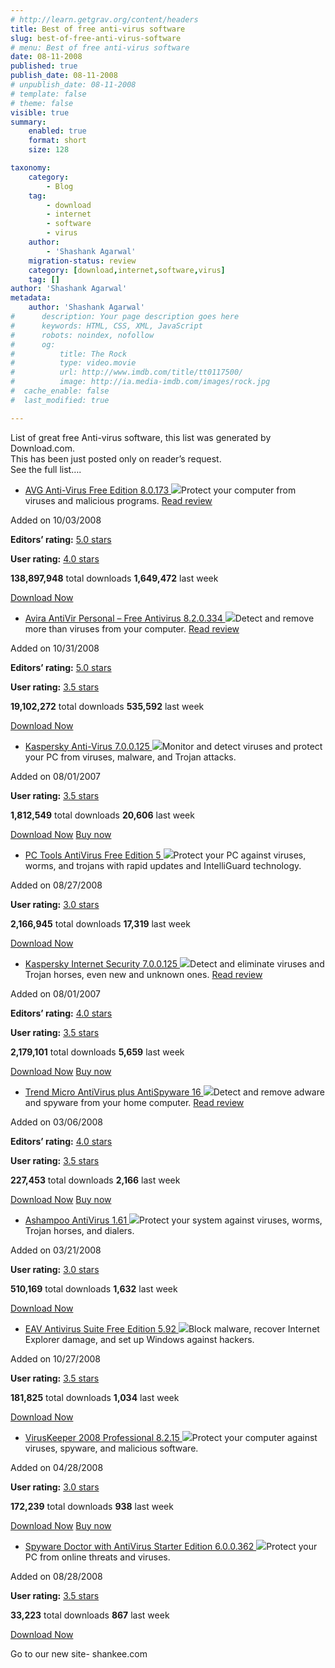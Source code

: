 ```yaml
---
# http://learn.getgrav.org/content/headers
title: Best of free anti-virus software
slug: best-of-free-anti-virus-software
# menu: Best of free anti-virus software
date: 08-11-2008
published: true
publish_date: 08-11-2008
# unpublish_date: 08-11-2008
# template: false
# theme: false
visible: true
summary:
    enabled: true
    format: short
    size: 128

taxonomy:
    category:
        - Blog
    tag:
        - download
        - internet
        - software
        - virus
    author:
        - 'Shashank Agarwal'
    migration-status: review
    category: [download,internet,software,virus]
    tag: []
author: 'Shashank Agarwal'
metadata:
    author: 'Shashank Agarwal'
#      description: Your page description goes here
#      keywords: HTML, CSS, XML, JavaScript
#      robots: noindex, nofollow
#      og:
#          title: The Rock
#          type: video.movie
#          url: http://www.imdb.com/title/tt0117500/
#          image: http://ia.media-imdb.com/images/rock.jpg
#  cache_enable: false
#  last_modified: true

---
```


List of great free Anti-virus software, this list was generated by Download.com.  
This has been just posted only on reader’s request.  
See the full list….

- [ AVG Anti-Virus Free Edition 8.0.173 ](http://www.download.com/AVG-Anti-Virus-Free-Edition/3000-2239_4-10891365.html) ![](http://i.i.com.com/cnwk.1d/i/b.gif)Protect your computer from viruses and malicious programs. [Read review](http://www.download.com/AVG-Anti-Virus-Free-Edition/3000-2239_4-10891365.html#editorsreview)

 Added on 10/03/2008



 **Editors’ rating:** [ 5.0 stars ](http://www.download.com/AVG-Anti-Virus-Free-Edition/3000-2239_4-10891365.html#editorsreview) 

 **User rating:** [ 4.0 stars ](http://www.download.com/AVG-Anti-Virus-Free-Edition/3000-2239_4-10891365.html#userreview) 

 

 **138,897,948** total downloads **1,649,472** last week 

 [Download Now](http://dw.com.com/redir?edId=3&siteId=4&oId=1770-2239_4-0&ontId=2239_4&spi=a93b02e8d871247136f873b24ed73484&lop=btn&tag=tdw_dlicon&ltype=dl_dlnow&pid=10891365&mfgId=6270610&merId=6270610&pguid=rFb1IwoPjAUAAFsCRZQAAADU&destUrl=http%3A%2F%2Fwww.download.com%2F3001-2239_4-10891365.html%3Fspi%3Da93b02e8d871247136f873b24ed73484)
- [ Avira AntiVir Personal – Free Antivirus 8.2.0.334 ](http://www.download.com/Avira-AntiVir-Personal-Free-Antivirus/3000-2239_4-10901492.html) ![](http://i.i.com.com/cnwk.1d/i/b.gif)Detect and remove more than viruses from your computer. [Read review](http://www.download.com/Avira-AntiVir-Personal-Free-Antivirus/3000-2239_4-10901492.html#editorsreview)

 Added on 10/31/2008



 **Editors’ rating:** [ 5.0 stars ](http://www.download.com/Avira-AntiVir-Personal-Free-Antivirus/3000-2239_4-10901492.html#editorsreview) 

 **User rating:** [ 3.5 stars ](http://www.download.com/Avira-AntiVir-Personal-Free-Antivirus/3000-2239_4-10901492.html#userreview) 

 

 **19,102,272** total downloads **535,592** last week 

 [Download Now](http://dw.com.com/redir?edId=3&siteId=4&oId=1770-2239_4-0&ontId=2239_4&spi=9d39af3ccce307b22fb23f7e3f314f05&lop=btn&tag=tdw_dlicon&ltype=dl_dlnow&pid=10901492&mfgId=6290072&merId=6290072&pguid=rFb1IwoPjAUAAFsCRZQAAADU&destUrl=http%3A%2F%2Fwww.download.com%2F3001-2239_4-10901492.html%3Fspi%3D9d39af3ccce307b22fb23f7e3f314f05)
- [ Kaspersky Anti-Virus 7.0.0.125 ](http://www.download.com/Kaspersky-Anti-Virus/3000-2239_4-10719084.html) ![](http://i.i.com.com/cnwk.1d/i/b.gif)Monitor and detect viruses and protect your PC from viruses, malware, and Trojan attacks.

 Added on 08/01/2007



 **User rating:** [ 3.5 stars ](http://www.download.com/Kaspersky-Anti-Virus/3000-2239_4-10719084.html#userreview) 

 

 **1,812,549** total downloads **20,606** last week 

 [Download Now](http://dw.com.com/redir?edId=3&siteId=4&oId=1770-2239_4-0&ontId=2239_4&spi=ac37b7a93f615ecbb8209ecf6a09ea63&lop=btn&tag=tdw_dlicon&ltype=dl_dlnow&pid=10719084&mfgId=69625&merId=69625&pguid=rFb1IwoPjAUAAFsCRZQAAADU&destUrl=http%3A%2F%2Fs0b.bluestreak.com%2Fix.e%3Fhy%26s%3D7312642%26a%3D6563463) [Buy now](http://dw.com.com/redir?edId=3&siteId=4&oId=1770-2239_4-0&ontId=2239&lop=btn&tag=tag=tdw_buynow&ltype=dl_buy_pub&pid=10719084&mfgId=69625&merId=69625&destUrl=http%3A%2F%2Fwww.kaspersky.com%2Fadvert%2Fglobalstore%3FTHRU%26reseller%3DCnet_download.com)
- [ PC Tools AntiVirus Free Edition 5 ](http://www.download.com/PC-Tools-AntiVirus-Free-Edition/3000-2239_4-10879308.html) ![](http://i.i.com.com/cnwk.1d/i/b.gif)Protect your PC against viruses, worms, and trojans with rapid updates and IntelliGuard technology.

 Added on 08/27/2008



 **User rating:** [ 3.0 stars ](http://www.download.com/PC-Tools-AntiVirus-Free-Edition/3000-2239_4-10879308.html#userreview) 

 

 **2,166,945** total downloads **17,319** last week 

 [Download Now](http://dw.com.com/redir?edId=3&siteId=4&oId=1770-2239_4-0&ontId=2239_4&spi=c436066a76f3f6f3a11b5045f43c295f&lop=btn&tag=tdw_dlicon&ltype=dl_elite_dlnow&pid=10879308&mfgId=6257086&merId=6257086&pguid=rFb1IwoPjAUAAFsCRZQAAADU&destUrl=http%3A%2F%2Fwww.pctools.com%2Ffree-antivirus%2F%3Futm_source%3Ddownload.com%26utm_medium%3Dproduct%26utm_campaign%3Dav)
- [ Kaspersky Internet Security 7.0.0.125 ](http://www.download.com/Kaspersky-Internet-Security/3000-2239_4-10719090.html) ![](http://i.i.com.com/cnwk.1d/i/b.gif)Detect and eliminate viruses and Trojan horses, even new and unknown ones. [Read review](http://www.download.com/Kaspersky-Internet-Security/3000-2239_4-10719090.html#editorsreview)

 Added on 08/01/2007



 **Editors’ rating:** [ 4.0 stars ](http://www.download.com/Kaspersky-Internet-Security/3000-2239_4-10719090.html#editorsreview) 

 **User rating:** [ 3.5 stars ](http://www.download.com/Kaspersky-Internet-Security/3000-2239_4-10719090.html#userreview) 

 

 **2,179,101** total downloads **5,659** last week 

 [Download Now](http://dw.com.com/redir?edId=3&siteId=4&oId=1770-2239_4-0&ontId=2239_4&spi=fd1ad56ec0d4409e94b05a8db2f4dc0d&lop=btn&tag=tdw_dlicon&ltype=dl_dlnow&pid=10719090&mfgId=69625&merId=69625&pguid=rFb1IwoPjAUAAFsCRZQAAADU&destUrl=http%3A%2F%2Fwww.download.com%2F3001-2239_4-10719090.html%3Fspi%3Dfd1ad56ec0d4409e94b05a8db2f4dc0d) [Buy now](http://dw.com.com/redir?edId=3&siteId=4&oId=1770-2239_4-0&ontId=2239&lop=btn&tag=tag=tdw_buynow&ltype=dl_buy_pub&pid=10719090&mfgId=69625&merId=69625&destUrl=http%3A%2F%2Fwww.kaspersky.com%2Fkis7cnet)

- [ Trend Micro AntiVirus plus AntiSpyware 16 ](http://www.download.com/Trend-Micro-AntiVirus-plus-AntiSpyware/3000-2239_4-10816569.html) ![](http://i.i.com.com/cnwk.1d/i/b.gif)Detect and remove adware and spyware from your home computer. [Read review](http://www.download.com/Trend-Micro-AntiVirus-plus-AntiSpyware/3000-2239_4-10816569.html#editorsreview)

 Added on 03/06/2008



 **Editors’ rating:** [ 4.0 stars ](http://www.download.com/Trend-Micro-AntiVirus-plus-AntiSpyware/3000-2239_4-10816569.html#editorsreview) 

 **User rating:** [ 3.5 stars ](http://www.download.com/Trend-Micro-AntiVirus-plus-AntiSpyware/3000-2239_4-10816569.html#userreview) 

 

 **227,453** total downloads **2,166** last week 

 [Download Now](http://dw.com.com/redir?edId=3&siteId=4&oId=1770-2239_4-0&ontId=2239_4&spi=719fbc86173a1e0cb7a5e89b61e7232b&lop=btn&tag=tdw_dlicon&ltype=dl_elite_dlnow&pid=10816569&mfgId=6275321&merId=6275321&pguid=rFb1IwoPjAUAAFsCRZQAAADU&destUrl=http%3A%2F%2Fwww.download.com%2F3001-2239_4-10816569.html%3Fspi%3D719fbc86173a1e0cb7a5e89b61e7232b) [Buy now](http://dw.com.com/redir?edId=3&siteId=4&oId=1770-2239_4-0&ontId=2239&lop=btn&tag=tag=tdw_buynow&ltype=dl_buy_dp&pid=10816569&mfgId=6275321&merId=6275321&destUrl=http%3A%2F%2Fstore.trendmicro.com%2Fus%2Ftav)
- [ Ashampoo AntiVirus 1.61 ](http://www.download.com/Ashampoo-AntiVirus/3000-2239_4-10822139.html) ![](http://i.i.com.com/cnwk.1d/i/b.gif)Protect your system against viruses, worms, Trojan horses, and dialers.

 Added on 03/21/2008



 **User rating:** [ 3.0 stars ](http://www.download.com/Ashampoo-AntiVirus/3000-2239_4-10822139.html#userreview) 

 

 **510,169** total downloads **1,632** last week 

 [Download Now](http://dw.com.com/redir?edId=3&siteId=4&oId=1770-2239_4-0&ontId=2239_4&spi=4dadda6e91a1095779ce5bea308f8fe6&lop=btn&tag=tdw_dlicon&ltype=dl_dlnow&pid=10822139&mfgId=61683&merId=61683&pguid=rFb1IwoPjAUAAFsCRZQAAADU&destUrl=http%3A%2F%2Fwww.download.com%2F3001-2239_4-10822139.html%3Fspi%3D4dadda6e91a1095779ce5bea308f8fe6)
- [ EAV Antivirus Suite Free Edition 5.92 ](http://www.download.com/EAV-Antivirus-Suite-Free-Edition/3000-2239_4-10898852.html) ![](http://i.i.com.com/cnwk.1d/i/b.gif)Block malware, recover Internet Explorer damage, and set up Windows against hackers.

 Added on 10/27/2008



 **User rating:** [ 3.5 stars ](http://www.download.com/EAV-Antivirus-Suite-Free-Edition/3000-2239_4-10898852.html#userreview) 

 

 **181,825** total downloads **1,034** last week 

 [Download Now](http://dw.com.com/redir?edId=3&siteId=4&oId=1770-2239_4-0&ontId=2239_4&spi=d03a5a9841cf5871526f70d7a9c55910&lop=btn&tag=tdw_dlicon&ltype=dl_dlnow&pid=10898852&mfgId=103983&merId=103983&pguid=rFb1IwoPjAUAAFsCRZQAAADU&destUrl=http%3A%2F%2Fwww.download.com%2F3001-2239_4-10898852.html%3Fspi%3Dd03a5a9841cf5871526f70d7a9c55910)
- [ VirusKeeper 2008 Professional 8.2.15 ](http://www.download.com/VirusKeeper-2008-Professional/3000-2239_4-10836352.html) ![](http://i.i.com.com/cnwk.1d/i/b.gif)Protect your computer against viruses, spyware, and malicious software.

 Added on 04/28/2008



 **User rating:** [ 3.0 stars ](http://www.download.com/VirusKeeper-2008-Professional/3000-2239_4-10836352.html#userreview) 

 

 **172,239** total downloads **938** last week 

 [Download Now](http://dw.com.com/redir?edId=3&siteId=4&oId=1770-2239_4-0&ontId=2239_4&spi=e3dfab7c9c536390d62287c243f8fd1f&lop=btn&tag=tdw_dlicon&ltype=dl_dlnow&pid=10836352&mfgId=6263079&merId=6263079&pguid=rFb1IwoPjAUAAFsCRZQAAADU&destUrl=http%3A%2F%2Fwww.download.com%2F3001-2239_4-10836352.html%3Fspi%3De3dfab7c9c536390d62287c243f8fd1f) [Buy now](http://dw.com.com/redir?edId=3&siteId=4&oId=1770-2239_4-0&ontId=2239&lop=btn&tag=tag=tdw_buynow&ltype=dl_buy_pub&pid=10836352&mfgId=6263079&merId=6263079&destUrl=http%3A%2F%2Fwww.viruskeeper.com%2Fus%2Fcommander_pro.htm)
- [ Spyware Doctor with AntiVirus Starter Edition 6.0.0.362 ](http://www.download.com/Spyware-Doctor-with-AntiVirus-Starter-Edition/3000-2239_4-10879311.html) ![](http://i.i.com.com/cnwk.1d/i/b.gif)Protect your PC from online threats and viruses.

 Added on 08/28/2008



 **User rating:** [ 3.5 stars ](http://www.download.com/Spyware-Doctor-with-AntiVirus-Starter-Edition/3000-2239_4-10879311.html#userreview) 

 

 **33,223** total downloads **867** last week 

 [Download Now](http://dw.com.com/redir?edId=3&siteId=4&oId=1770-2239_4-0&ontId=2239_4&spi=7e19f7e84343d34ac1e77a2df6deb61b&lop=btn&tag=tdw_dlicon&ltype=dl_dlnow&pid=10879311&mfgId=6257086&merId=6257086&pguid=rFb1IwoPjAUAAFsCRZQAAADU&destUrl=http%3A%2F%2Fwww.download.com%2F3001-2239_4-10879311.html%3Fspi%3D7e19f7e84343d34ac1e77a2df6deb61b)

Go to our new site- shankee.com
